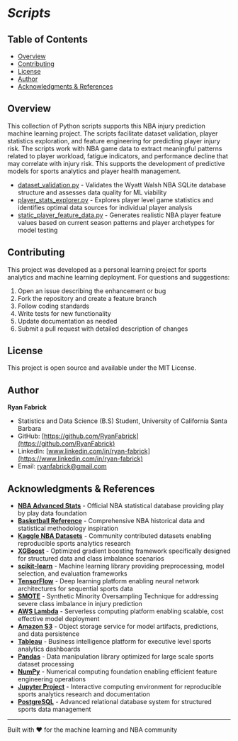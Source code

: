 # *Scripts*

## Table of Contents
- [Overview](#overview)
- [Contributing](#contributing)
- [License](#license)
- [Author](#author)
- [Acknowledgments & References](#acknowledgments--references)
    
## Overview

This collection of Python scripts supports this NBA injury prediction machine learning project. The scripts facilitate dataset validation, player statistics exploration, and feature engineering for predicting player injury risk. The scripts work with NBA game data to extract meaningful patterns related to player workload, fatigue indicators, and performance decline that may correlate with injury risk. This supports the development of predictive models for sports analytics and player health management.

- [dataset_validation.py](dataset_validation.py) - Validates the Wyatt Walsh NBA SQLite database structure and assesses data quality for ML viability
- [player_stats_explorer.py](player_stats_explorer.py) - Explores player level game statistics and identifies optimal data sources for individual player analysis
- [static_player_feature_data.py](static_player_feature_data.py) - Generates realistic NBA player feature values based on current season patterns and player archetypes for model testing

## Contributing

This project was developed as a personal learning project for sports analytics and machine learning deployment. For questions and suggestions:

1. Open an issue describing the enhancement or bug
2. Fork the repository and create a feature branch
3. Follow coding standards
4. Write tests for new functionality
5. Update documentation as needed
6. Submit a pull request with detailed description of changes

## License

This project is open source and available under the MIT License.

## Author

**Ryan Fabrick**
- Statistics and Data Science (B.S) Student, University of California Santa Barbara
- GitHub: [https://github.com/RyanFabrick](https://github.com/RyanFabrick)
- LinkedIn: [www.linkedin.com/in/ryan-fabrick](https://www.linkedin.com/in/ryan-fabrick)
- Email: ryanfabrick@gmail.com

## Acknowledgments & References

- **[NBA Advanced Stats](https://www.nba.com/stats/)** - Official NBA statistical database providing play by play data foundation
- **[Basketball Reference](https://www.basketball-reference.com/)** - Comprehensive NBA historical data and statistical methodology inspiration
- **[Kaggle NBA Datasets](https://www.kaggle.com/datasets?search=nba)** - Community contributed datasets enabling reproducible sports analytics research
- **[XGBoost](https://xgboost.readthedocs.io/)** - Optimized gradient boosting framework specifically designed for structured data and class imbalance scenarios
- **[scikit-learn](https://scikit-learn.org/)** - Machine learning library providing preprocessing, model selection, and evaluation frameworks
- **[TensorFlow](https://www.tensorflow.org/)** - Deep learning platform enabling neural network architectures for sequential sports data
- **[SMOTE](https://imbalanced-learn.org/stable/references/generated/imblearn.over_sampling.SMOTE.html)** - Synthetic Minority Oversampling Technique for addressing severe class imbalance in injury prediction
- **[AWS Lambda](https://aws.amazon.com/lambda/)** - Serverless computing platform enabling scalable, cost effective model deployment
- **[Amazon S3](https://aws.amazon.com/s3/)** - Object storage service for model artifacts, predictions, and data persistence
- **[Tableau](https://www.tableau.com/)** - Business intelligence platform for executive level sports analytics dashboards
- **[Pandas](https://pandas.pydata.org/)** - Data manipulation library optimized for large scale sports dataset processing
- **[NumPy](https://numpy.org/)** - Numerical computing foundation enabling efficient feature engineering operations
- **[Jupyter Project](https://jupyter.org/)** - Interactive computing environment for reproducible sports analytics research and documentation
- **[PostgreSQL](https://www.postgresql.org/)** - Advanced relational database system for structured sports data management

_________________________________________________________
Built with ❤️ for the machine learning and NBA community
